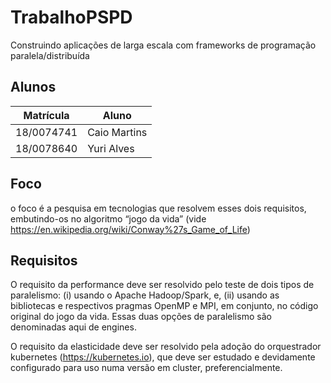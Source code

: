 # TrabalhoPSPD

Construindo aplicações de larga escala com frameworks de programação paralela/distribuída

## Alunos

|Matrícula | Aluno |
| -- | -- |
| 18/0074741  | Caio Martins |
| 18/0078640 |  Yuri Alves|

## Foco

o foco é a pesquisa em tecnologias que resolvem esses dois requisitos, embutindo-os no
algoritmo “jogo da vida” (vide <https://en.wikipedia.org/wiki/Conway%27s_Game_of_Life>)

## Requisitos

O requisito da performance deve ser resolvido pelo teste de dois tipos de paralelismo: (i) usando o
Apache Hadoop/Spark, e, (ii) usando as bibliotecas e respectivos pragmas OpenMP e MPI, em
conjunto, no código original do jogo da vida. Essas duas opções de paralelismo são denominadas aqui
de engines.

O requisito da elasticidade deve ser resolvido pela adoção do orquestrador kubernetes
(<https://kubernetes.io>), que deve ser estudado e devidamente configurado para uso numa versão
em cluster, preferencialmente.
